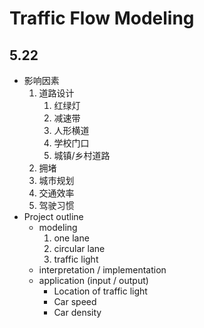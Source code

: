 # Traffic Flow Modeling

## 5.22

- 影响因素
  1. 道路设计
     1. 红绿灯
     2. 减速带
     3. 人形横道
     4. 学校门口
     5. 城镇/乡村道路
  2. 拥堵
  3. 城市规划
  4. 交通效率
  5. 驾驶习惯
- Project outline
  - modeling
    1. one lane
    2. circular lane
    3. traffic light
  - interpretation / implementation
  - application (input / output)
    - Location of traffic light
    - Car speed
    - Car density